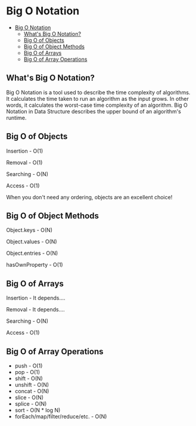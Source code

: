 # Big O Notation

- [Big O Notation](#big-o-notation)
  - [What's Big O Notation?](#whats-big-o-notation)
  - [Big O of Objects](#big-o-of-objects)
  - [Big O of Object Methods](#big-o-of-object-methods)
  - [Big O of Arrays](#big-o-of-arrays)
  - [Big O of Array Operations](#big-o-of-array-operations)

## What's Big O Notation?

Big O Notation is a tool used to describe the time complexity of algorithms. It calculates the time taken to run an algorithm as the input grows. In other words, it calculates the worst-case time complexity of an algorithm. Big O Notation in Data Structure describes the upper bound of an algorithm's runtime.

## Big O of Objects

Insertion -   O(1)

Removal -   O(1)

Searching -   O(N)

Access -   O(1)

When you don't need any ordering, objects are an excellent choice!

## Big O of Object Methods

Object.keys -   O(N)

Object.values -   O(N)

Object.entries -   O(N)

hasOwnProperty -   O(1)

## Big O of Arrays

Insertion -   It depends....

Removal -   It depends....

Searching -   O(N)

Access -   O(1)

## Big O of Array Operations

- push -   O(1)
- pop -   O(1)
- shift -   O(N)
- unshift -   O(N)
- concat -   O(N)
- slice -   O(N)
- splice -   O(N)
- sort -   O(N * log N)
- forEach/map/filter/reduce/etc. -   O(N)
